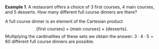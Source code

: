 **Example 1**. A restaurant offers a choice of $3$ first courses, $4$
main courses, and $5$ desserts. How many different full course dinners
are there?

A full course dinner is an element of the Cartesian product
$$\{\text{first courses}\} \times \{\text{main courses}\} \times \{\text{desserts}\}.$$
Multiplying the cardinalities of these sets we obtain the answer:
$3 \cdot 4 \cdot 5 = 60$ different full course dinners are possible.
